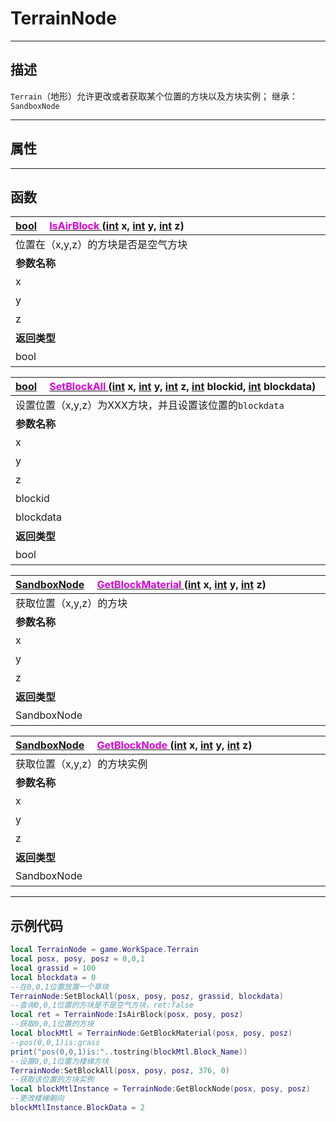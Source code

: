 # TerrainNode
------------------------------------------------------------------------------------------
## 描述

`Terrain`（地形）允许更改或者获取某个位置的方块以及方块实例；
继承：`SandboxNode`

------------------------------------------------------------------------------------------
## 属性

------------------------------------------------------------------------------------------
## 函数

|<div style="width:500px">[bool](/Api/DataType/Bool.md) &emsp;[<font color="dd00dd">IsAirBlock</font> ](/Api/Class/Build/TerrainNode_F/IsAirBlock.md) ([int](/Api/DataType/Int.md) x, [int](/Api/DataType/Int.md) y, [int](/Api/DataType/Int.md) z)</div>|<div style="width:100px"></div>|<div style="width:45px"></div>|<div style="width:400px"></div>|
|:---|:---|:---|:---|
|位置在（x,y,z）的方块是否是空气方块||||
|**参数名称**|**类别**|**默认**|**描述**|
|x|int||坐标x轴|
|y|int||坐标y轴|
|z|int||坐标z轴|
|**返回类型**|||**概要**|
|bool|||返回`true`表示该位置是空气方块|

|<div style="width:500px">[bool](/Api/DataType/Bool.md) &emsp;[<font color="dd00dd">SetBlockAll</font> ](/Api/Class/Build/TerrainNode_F/SetBlockAll.md) ([int](/Api/DataType/Int.md) x, [int](/Api/DataType/Int.md) y, [int](/Api/DataType/Int.md) z, [int](/Api/DataType/Int.md) blockid, [int](/Api/DataType/Int.md) blockdata)</div>|<div style="width:100px"></div>|<div style="width:45px"></div>|<div style="width:400px"></div>|
|:---|:---|:---|:---|
|设置位置（x,y,z）为XXX方块，并且设置该位置的`blockdata`||||
|**参数名称**|**类别**|**默认**|**描述**|
|x|int||坐标x轴|
|y|int||坐标y轴|
|z|int||坐标z轴|
|blockid|int||方块id|
|blockdata|int||方块data|
|**返回类型**|||**概要**|
|bool|||返回`true`表示设置成功|

|<div style="width:500px">[SandboxNode](/Api/Class/NoType/SandboxNode.md) &emsp;[<font color="dd00dd">GetBlockMaterial</font> ](/Api/Class/Build/TerrainNode_F/GetBlockMaterial.md) ([int](/Api/DataType/Int.md) x, [int](/Api/DataType/Int.md) y, [int](/Api/DataType/Int.md) z)</div>|<div style="width:100px"></div>|<div style="width:45px"></div>|<div style="width:400px"></div>|
|:---|:---|:---|:---|
|获取位置（x,y,z）的方块||||
|**参数名称**|**类别**|**默认**|**描述**|
|x|int||坐标x轴|
|y|int||坐标y轴|
|z|int||坐标z轴|
|**返回类型**|||**概要**|
|SandboxNode|||该坐标位置的方块|

|<div style="width:500px">[SandboxNode](/Api/Class/NoType/SandboxNode.md) &emsp;[<font color="dd00dd">GetBlockNode</font> ](/Api/Class/Build/TerrainNode_F/GetBlockNode.md) ([int](/Api/DataType/Int.md) x, [int](/Api/DataType/Int.md) y, [int](/Api/DataType/Int.md) z)</div>|<div style="width:100px"></div>|<div style="width:45px"></div>|<div style="width:400px"></div>|
|:---|:---|:---|:---|
|获取位置（x,y,z）的方块实例||||
|**参数名称**|**类别**|**默认**|**描述**|
|x|int||坐标x轴|
|y|int||坐标y轴|
|z|int||坐标z轴|
|**返回类型**|||**概要**|
|SandboxNode|||返回该坐标位置的方块实例|

------------------------------------------------------------------------------------------
## 示例代码

```lua
local TerrainNode = game.WorkSpace.Terrain
local posx, posy, posz = 0,0,1
local grassid = 100
local blockdata = 0
--在0,0,1位置放置一个草块
TerrainNode:SetBlockAll(posx, posy, posz, grassid, blockdata)
--查询0,0,1位置的方块是不是空气方块，ret:false
local ret = TerrainNode:IsAirBlock(posx, posy, posz)
--获取0,0,1位置的方块
local blockMtl = TerrainNode:GetBlockMaterial(posx, posy, posz)
--pos(0,0,1)is:grass
print("pos(0,0,1)is:"..tostring(blockMtl.Block_Name))
--设置0,0,1位置为楼梯方块
TerrainNode:SetBlockAll(posx, posy, posz, 376, 0)
--获取该位置的方块实例
local blockMtlInstance = TerrainNode:GetBlockNode(posx, posy, posz)
--更改楼梯朝向
blockMtlInstance.BlockData = 2
```